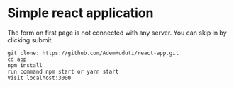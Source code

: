 # Simple react application
The form on first page is not connected with any server. You can skip in by clicking submit.
```
git clone: https://github.com/AdemHuduti/react-app.git
cd app
npm install
run command npm start or yarn start
Visit localhost:3000
```
